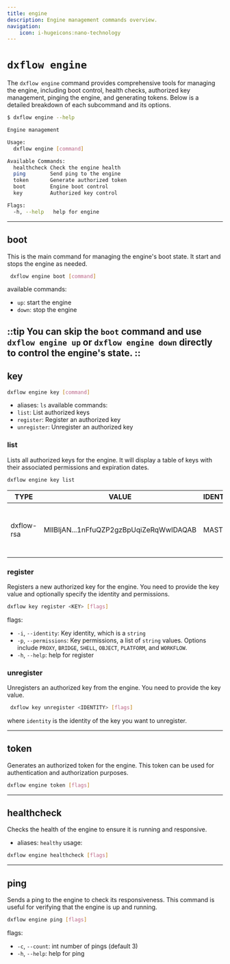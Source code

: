 ```yaml
---
title: engine
description: Engine management commands overview.
navigation:
    icon: i-hugeicons:nano-technology
---
```


# `dxflow engine`

The `dxflow engine` command provides comprehensive tools for managing the engine, including boot control, health checks, authorized key management, pinging the engine, and generating tokens. Below is a detailed breakdown of each subcommand and its options.

```bash
$ dxflow engine --help

Engine management

Usage:
  dxflow engine [command]

Available Commands:
  healthcheck Check the engine health
  ping        Send ping to the engine
  token       Generate authorized token
  boot        Engine boot control
  key         Authorized key control

Flags:
  -h, --help   help for engine
```
---
## boot

This is the main command for managing the engine's boot state. It start and stops the engine as needed. 

```bash
 dxflow engine boot [command]
```
available commands:
- `up`: start the engine
- `down`: stop the engine

::tip
You can skip the `boot` command and use `dxflow engine up` or `dxflow engine down` directly to control the engine's state.
::
---
## key

```bash
dxflow engine key [command]
```
- aliases: `ls`
available commands:
- `list`: List authorized keys
- `register`: Register an authorized key
- `unregister`: Unregister an authorized key

### list
Lists all authorized keys for the engine. It will display a table of keys with their associated permissions and expiration dates.
```bash
dxflow engine key list
``` 
| TYPE       | VALUE                                   | IDENTITY | PERMISSIONS                                      | DISABLED |
|------------|-----------------------------------------|----------|--------------------------------------------------|----------|
| dxflow-rsa | MIIBIjAN...1nFfuQZP2gzBpUqiZeRqWwIDAQAB | MASTER   | PROXY, BRIDGE, SHELL, OBJECT, PLATFORM, WORKFLOW | false    |
### register
Registers a new authorized key for the engine. You need to provide the key value and optionally specify the identity and permissions.
```bash
dxflow key register <KEY> [flags]
```
flags:
-  `-i`, `--identity`: Key identity, which is a `string`
-  `-p`, `--permissions`: Key permissions, a list of `string` values. Options include `PROXY`, `BRIDGE`, `SHELL`, `OBJECT`, `PLATFORM`, and `WORKFLOW`.
-  `-h`, `--help`: help for register

### unregister
Unregisters an authorized key from the engine. You need to provide the key value.
```bash
 dxflow key unregister <IDENTITY> [flags]
```
where `identity` is the identity of the key you want to unregister.

---
## token
Generates an authorized token for the engine. This token can be used for authentication and authorization purposes.
```bash
dxflow engine token [flags]
```

---
## healthcheck
Checks the health of the engine to ensure it is running and responsive.

- aliases: `healthy`
usage:
```bash
dxflow engine healthcheck [flags]
```
---
## ping
Sends a ping to the engine to check its responsiveness. This command is useful for verifying that the engine is up and running.

```bash
dxflow engine ping [flags]
```
flags:
- `-c`, `--count`: int   number of pings (default 3)
- `-h`, `--help`:        help for ping


